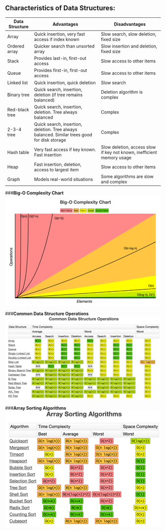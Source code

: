 ## Characteristics of Data Structures:

Data Structure   | Advantages   | Disadvantages
-----------------| -------------| --------------
Array            | Quick insertion, very fast access if index known | Slow search, slow deletion, fixed size
Ordered array    | Quicker search than unsorted array | Slow insertion and deletion, fixed size
Stack            | Provides last-in, first-out access | Slow access to other items
Queue            | Provides first-in, first-out access| Slow access to other items
Linked list      | Quick insertion, quick deletion    | Slow search
Binary tree      | Quick search, insertion, deletion (if tree remains balanced) | Deletion algorithm is complex
Red-black tree   | Quick search, insertion, deletion. Tree always balanced | Complex
2-3-4 tree       | Quick search, insertion, deletion. Tree always balanced. Similar trees good for disk storage | Complex
Hash table       | Very fast access if key known. Fast insertion | Slow deletion, access slow if key not known, inefficient memory usage
Heap             | Fast insertion, deletion, access to largest item | Slow access to other items
Graph            | Models real-world situations | Some algorithms are slow and complex

###**Big-O Complexity Chart**
![Big-O Complexity Chart](images/big-o-complexity-chart.png)

###**Common Data Structure Operations**
![Common Data Structure Operations](images/common-data-structure-operations.png)

###**Array Sorting Algorithms**
![Array Sorting Algorithms](images/array-sorting-algorithms.png)
